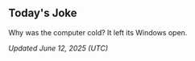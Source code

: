 ## Today's Joke
Why was the computer cold? It left its Windows open.

*Updated June 12, 2025 (UTC)*
